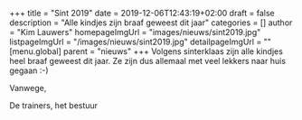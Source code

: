 +++
title = "Sint 2019"
date = 2019-12-06T12:43:19+02:00
draft = false
description = "Alle kindjes zijn braaf geweest dit jaar"
categories = []
author = "Kim Lauwers"
homepageImgUrl = "images/nieuws/sint2019.jpg"
listpageImgUrl = "/images/nieuws/sint2019.jpg"
detailpageImgUrl = ""
[menu.global]
    parent = "nieuws"
+++
Volgens sinterklaas zijn alle kindjes heel braaf geweest dit jaar.
Ze zijn dus allemaal met veel lekkers naar huis gegaan :-)
 
Vanwege,

De trainers, het bestuur